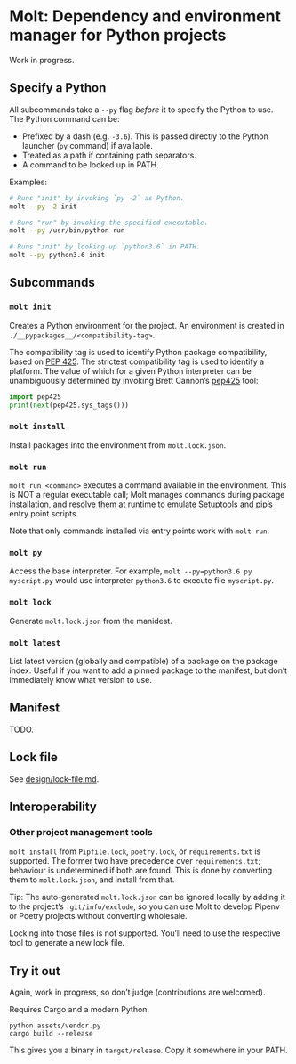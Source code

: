 # Molt: Dependency and environment manager for Python projects

Work in progress.


## Specify a Python

All subcommands take a `--py` flag *before* it to specify the Python to use.
The Python command can be:

* Prefixed by a dash (e.g. `-3.6`). This is passed directly to the Python
  launcher (`py` command) if available.
* Treated as a path if containing path separators.
* A command to be looked up in PATH.

Examples:

```bash
# Runs "init" by invoking `py -2` as Python.
molt --py -2 init

# Runs "run" by invoking the specified executable.
molt --py /usr/bin/python run

# Runs "init" by looking up `python3.6` in PATH.
molt --py python3.6 init
```


## Subcommands

### `molt init`

Creates a Python environment for the project. An environment is created in
`./__pypackages__/<compatibility-tag>`.

The compatibility tag is used to identify Python package compatibility, based
on [PEP 425]. The strictest compatibility tag is used to identify a platform.
The value of which for a given Python interpreter can be unambiguously
determined by invoking Brett Cannon’s [pep425] tool:

```python
import pep425
print(next(pep425.sys_tags()))
```

[PEP 425]: https://www.python.org/dev/peps/pep-0425/
[pep425]: https://github.com/brettcannon/pep425


### `molt install`

Install packages into the environment from `molt.lock.json`.


### `molt run`

`molt run <command>` executes a command available in the environment. This is
NOT a regular executable call; Molt manages commands during package
installation, and resolve them at runtime to emulate Setuptools and pip’s
entry point scripts.

Note that only commands installed via entry points work with `molt run`.


### `molt py`

Access the base interpreter. For example, `molt --py=python3.6 py myscript.py`
would use interpreter `python3.6` to execute file `myscript.py`.


### `molt lock`

Generate `molt.lock.json` from the manidest.


### `molt latest`

List latest version (globally and compatible) of a package on the package
index. Useful if you want to add a pinned package to the manifest, but don’t
immediately know what version to use.


## Manifest

TODO.


## Lock file

See [design/lock-file.md](./design/lock-file.md).


## Interoperability

### Other project management tools

`molt install` from `Pipfile.lock`, `poetry.lock`, or `requirements.txt` is
supported. The former two have precedence over `requirements.txt`; behaviour is
undetermined if both are found. This is done by converting them to
`molt.lock.json`, and install from that.

Tip: The auto-generated `molt.lock.json` can be ignored locally by adding it to
the project’s `.git/info/exclude`, so you can use Molt to develop Pipenv or
Poetry projects without converting wholesale.

Locking into those files is not supported. You’ll need to use the respective
tool to generate a new lock file.


## Try it out

Again, work in progress, so don’t judge (contributions are welcomed).

Requires Cargo and a modern Python.

```
python assets/vendor.py
cargo build --release
```

This gives you a binary in `target/release`. Copy it somewhere in your PATH.
